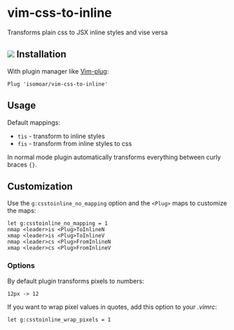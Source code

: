 vim-css-to-inline
=================
Transforms plain css to JSX inline styles and vise versa

![](http://i.imgur.com/dRLL2Ch.gif)
Installation
------------
With plugin manager like [Vim-plug](https://github.com/junegunn/vim-plug):

```vim
Plug 'isomoar/vim-css-to-inline'
```

Usage
--------
Default mappings:

* `tis` - transform to inline styles
* `fis` - transform from inline styles to css

In normal mode plugin automatically transforms everything between curly braces
`{}`. 

Customization
------
Use the `g:csstoinline_no_mapping` option and the `<Plug>` maps to customize the maps:

```vim
let g:csstoinline_no_mapping = 1
nmap <leader>is <Plug>ToInlineN
xmap <leader>is <Plug>ToInlineV
nmap <leader>cs <Plug>FromInlineN
xmap <leader>cs <Plug>FromInlineV
```
### Options

By default plugin transforms pixels to numbers:
```
12px -> 12
``` 
If you want to wrap pixel values in quotes, add this option to your *.vimrc*:
```vim
let g:csstoinline_wrap_pixels = 1
```



